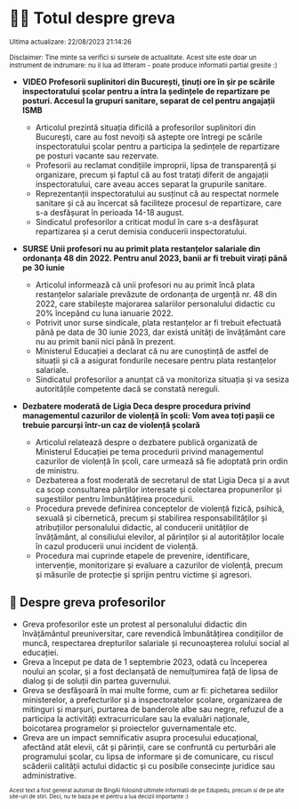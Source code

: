 # 👩‍🏫 Totul despre greva
<sub>Ultima actualizare: 22/08/2023 21:14:26</sub>

<sub>Disclaimer: Tine minte sa verifici si sursele de actualitate. Acest site este doar un instrument de indrumare: nu il lua ad litteram - poate produce informatii partial gresite :)</sub>

- **VIDEO Profesorii suplinitori din București, ținuți ore în șir pe scările inspectoratului școlar pentru a intra la ședințele de repartizare pe posturi. Accesul la grupuri sanitare, separat de cel pentru angajații ISMB**
    - Articolul prezintă situația dificilă a profesorilor suplinitori din București, care au fost nevoiți să aștepte ore întregi pe scările inspectoratului școlar pentru a participa la ședințele de repartizare pe posturi vacante sau rezervate.
    - Profesorii au reclamat condițiile improprii, lipsa de transparență și organizare, precum și faptul că au fost tratați diferit de angajații inspectoratului, care aveau acces separat la grupurile sanitare.
    - Reprezentanții inspectoratului au susținut că au respectat normele sanitare și că au încercat să faciliteze procesul de repartizare, care s-a desfășurat în perioada 14-18 august.
    - Sindicatul profesorilor a criticat modul în care s-a desfășurat repartizarea și a cerut demisia conducerii inspectoratului.

- **SURSE Unii profesori nu au primit plata restanțelor salariale din ordonanța 48 din 2022. Pentru anul 2023, banii ar fi trebuit virați până pe 30 iunie**
    - Articolul informează că unii profesori nu au primit încă plata restanțelor salariale prevăzute de ordonanța de urgență nr. 48 din 2022, care stabilește majorarea salariilor personalului didactic cu 20% începând cu luna ianuarie 2022.
    - Potrivit unor surse sindicale, plata restanțelor ar fi trebuit efectuată până pe data de 30 iunie 2023, dar există unități de învățământ care nu au primit banii nici până în prezent.
    - Ministerul Educației a declarat că nu are cunoștință de astfel de situații și că a asigurat fondurile necesare pentru plata restanțelor salariale.
    - Sindicatul profesorilor a anunțat că va monitoriza situația și va sesiza autoritățile competente dacă se constată nereguli.

- **Dezbatere moderată de Ligia Deca despre procedura privind managementul cazurilor de violență în școli: Vom avea toți pașii ce trebuie parcurși într-un caz de violență școlară**
    - Articolul relatează despre o dezbatere publică organizată de Ministerul Educației pe tema procedurii privind managementul cazurilor de violență în școli, care urmează să fie adoptată prin ordin de ministru.
    - Dezbaterea a fost moderată de secretarul de stat Ligia Deca și a avut ca scop consultarea părților interesate și colectarea propunerilor și sugestiilor pentru îmbunătățirea procedurii.
    - Procedura prevede definirea conceptelor de violență fizică, psihică, sexuală și cibernetică, precum și stabilirea responsabilităților și atribuțiilor personalului didactic, al conducerii unităților de învățământ, al consiliului elevilor, al părinților și al autorităților locale în cazul producerii unui incident de violență.
    - Procedura mai cuprinde etapele de prevenire, identificare, intervenție, monitorizare și evaluare a cazurilor de violență, precum și măsurile de protecție și sprijin pentru victime și agresori.

## 🏫 Despre greva profesorilor
- Greva profesorilor este un protest al personalului didactic din învățământul preuniversitar, care revendică îmbunătățirea condițiilor de muncă, respectarea drepturilor salariale și recunoașterea rolului social al educației.
- Greva a început pe data de 1 septembrie 2023, odată cu începerea noului an școlar, și a fost declanșată de nemulțumirea față de lipsa de dialog și de soluții din partea guvernului.
- Greva se desfășoară în mai multe forme, cum ar fi: pichetarea sediilor ministerelor, a prefecturilor și a inspectoratelor școlare, organizarea de mitinguri și marșuri, purtarea de banderole albe sau negre, refuzul de a participa la activități extracurriculare sau la evaluări naționale, boicotarea programelor și proiectelor guvernamentale etc.
- Greva are un impact semnificativ asupra procesului educațional, afectând atât elevii, cât și părinții, care se confruntă cu perturbări ale programului școlar, cu lipsa de informare și de comunicare, cu riscul scăderii calității actului didactic și cu posibile consecințe juridice sau administrative.


<sub><sub>Acest text a fost generat automat de BingAI folosind ultimele informatii de pe Edupedu, precum si de pe alte site-uri de stiri. Deci, nu te baza pe el pentru a lua decizii importante :)</sub></sub>